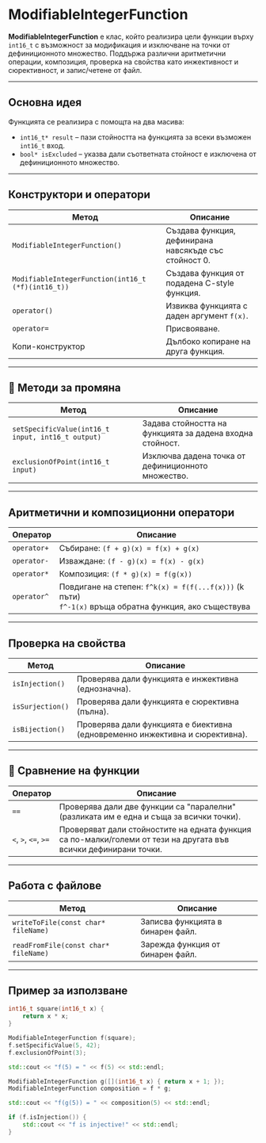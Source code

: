 # ModifiableIntegerFunction

**ModifiableIntegerFunction** е клас, който реализира цели функции върху `int16_t` с възможност за модификация и изключване на точки от дефиниционното множество. Поддържа различни аритметични операции, композиция, проверка на свойства като инжективност и сюрективност, и запис/четене от файл.

---

## Основна идея

Функцията се реализира с помощта на два масива:

- `int16_t* result` – пази стойността на функцията за всеки възможен `int16_t` вход.
- `bool* isExcluded` – указва дали съответната стойност е изключена от дефиниционното множество.

---

## Конструктори и оператори

| Метод | Описание |
|-------|----------|
| `ModifiableIntegerFunction()` | Създава функция, дефинирана навсякъде със стойност 0. |
| `ModifiableIntegerFunction(int16_t (*f)(int16_t))` | Създава функция от подадена C-style функция. |
| `operator()` | Извиква функцията с даден аргумент `f(x)`. |
| `operator=` | Присвояване. |
| Копи-конструктор | Дълбоко копиране на друга функция. |

---

## 🔧 Методи за промяна

| Метод | Описание |
|-------|----------|
| `setSpecificValue(int16_t input, int16_t output)` | Задава стойността на функцията за дадена входна стойност. |
| `exclusionOfPoint(int16_t input)` | Изключва дадена точка от дефиниционното множество. |

---

## Аритметични и композиционни оператори

| Оператор | Описание |
|----------|----------|
| `operator+` | Събиране: `(f + g)(x) = f(x) + g(x)` |
| `operator-` | Изваждане: `(f - g)(x) = f(x) - g(x)` |
| `operator*` | Композиция: `(f * g)(x) = f(g(x))` |
| `operator^` | Повдигане на степен: `f^k(x) = f(f(...f(x)))` (k пъти) <br> `f^-1(x)` връща обратна функция, ако съществува |

---

## Проверка на свойства

| Метод | Описание |
|-------|----------|
| `isInjection()` | Проверява дали функцията е инжективна (еднозначна). |
| `isSurjection()` | Проверява дали функцията е сюрективна (пълна). |
| `isBijection()` | Проверява дали функцията е биективна (едновременно инжективна и сюрективна). |

---

## 📏 Сравнение на функции

| Оператор | Описание |
|----------|----------|
| `==` | Проверява дали две функции са "паралелни" (разликата им е една и съща за всички точки). |
| `<`, `>`, `<=`, `>=` | Проверяват дали стойностите на едната функция са по-малки/големи от тези на другата във всички дефинирани точки. |

---

## Работа с файлове

| Метод | Описание |
|-------|----------|
| `writeToFile(const char* fileName)` | Записва функцията в бинарен файл. |
| `readFromFile(const char* fileName)` | Зарежда функция от бинарен файл. |

---

## Пример за използване

```cpp
int16_t square(int16_t x) {
    return x * x;
}

ModifiableIntegerFunction f(square);
f.setSpecificValue(5, 42);
f.exclusionOfPoint(3);

std::cout << "f(5) = " << f(5) << std::endl;

ModifiableIntegerFunction g([](int16_t x) { return x + 1; });
ModifiableIntegerFunction composition = f * g;

std::cout << "f(g(5)) = " << composition(5) << std::endl;

if (f.isInjection()) {
    std::cout << "f is injective!" << std::endl;
}
